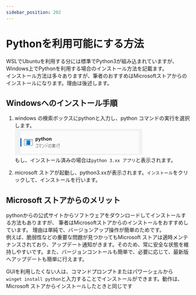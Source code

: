 ```yaml
---
sidebar_position: 202
---
```


# Pythonを利用可能にする方法

WSLでUbuntuを利用する分には標準でPython3が組み込まれていますが、Windows上でPythonを利用する場合のインストール方法を記載ます。  
インストール方法は多々ありますが、筆者のおすすめはMicrosoftストアからのインストールになります。理由は後述します。

## Windowsへのインストール手順

1. windows の検索ボックスにpythonと入力し、python コマンドの実行を選択します。  
![](python-1.png)  
もし、インストール済みの場合は`python 3.xx アプリ`と表示されます。

2. microsoft ストアが起動し、python3.xxが表示されます。`インストール`をクリックして、インストールを行います。


## Microsoft ストアからのメリット

pythonからの公式サイトからソフトウェアをダウンロードしてインストールする方法もありますが、
筆者はMicrosoftストアからのインストールをおすすめしています。
理由は単純で、バージョンアップ操作が簡単のためです。  
例えば、脆弱性などの重要な問題が見つかってもMicrosoft ストアは適時メンテナンスされており、アップデート通知がきます。そのため、常に安全な状態を維持しやすいです。また、バージョンコントールも簡単で、必要に応じて、最新版へアップデートも簡単に行えます。

GUIを利用したくない人は、コマンドプロンプトまたはパワーシェルから `winget install python`と入力することでインストールができます。動作は、Microsoft ストアからインストールしたときと同じです

